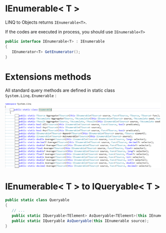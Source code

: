 # IEnumerable< T >

LINQ to Objects returns `IEnumerable<T>`.

If the codes are executed in process, you should use `IEnumerable<T>`

```C#
public interface IEnumerable<T> : IEnumerable 
{ 
   IEnumerator<T> GetEnumerator();
}
```

# Extensions methods

All standard query methods are defined in static class `System.Linq.Enumerable` :

![Enuerable overview screenshot](../../images/linq/Enumerable_class_snapshot.png "Linq to Objects extension methods")

# IEnumerable< T > to IQueryable< T >

```C#
public static class Queryable
{
   // ...
   public static IQueryable<TElement> AsQueryable<TElement>(this IEnumerable<TElement> source);
   public static IQueryable AsQueryable(this IEnumerable source);
}
```